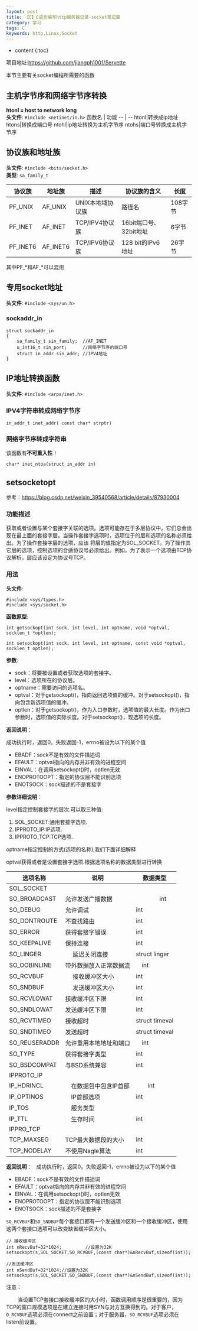 ```yaml
---
layout: post
title: 【C】C语言编写http服务器记录-socket笔记篇
category: 学习
tags: C
keywords: http,Linux,Socket
---
```


* content
{:toc}

项目地址:<https://github.com/jiangph1001/Servette>  

本节主要有关socket编程所需要的函数

## 主机字节序和网络字节序转换
**htonl = host to network long**  
__头文件__: `#include <netinet/in.h>`
函数名 | 功能
-- | --
htonl|转换成ip地址
htons|转换成端口号
ntohl|ip地址转换为主机字节序
ntohs|端口号转换成主机字节序

## 协议族和地址族
__头文件__: `#include <bits/socket.h>`  
__类型__: `sa_family_t`

协议族|地址族|描述|协议族的含义|长度
--|--|--|--|--
PF_UNIX|AF_UNIX|UNIX本地域协议族|路径名|108字节
PF_INET|AF_INET| TCP/IPV4协议族|16bit端口号、32bit地址|6字节
PF_INET6|AF_INET6| TCP/IPV6协议族|128 bit的IPv6地址|26字节
其中PF_*和AF_*可以混用

## 专用socket地址
__头文件__: `#include <sys/un.h>`  
### sockaddr_in
```
struct sockaddr_in
{
    sa_family_t sin_family;  //AF_INET
    u_int16_t sin_port;      //网络字节序的端口号
    struct in_addr sin_addr; //IPV4地址
}
```


## IP地址转换函数

__头文件__: `#include <arpa/inet.h>` 

### IPV4字符串转成网络字节序
```
in_addr_t inet_addr( const char* strptr)
```
### 网络字节序转成字符串
该函数有**不可重入性**！
```
char* inet_ntoa(struct in_addr in)
```



## setsocketopt

参考：<https://blog.csdn.net/weixin_39540568/article/details/87930004>
### 功能描述 
获取或者设置与某个套接字关联的选项。选项可能存在于多层协议中，它们总会出现在最上面的套接字层。当操作套接字选项时，选项位于的层和选项的名称必须给出。为了操作套接字层的选项，应该 将层的值指定为SOL_SOCKET。为了操作其它层的选项，控制选项的合适协议号必须给出。例如，为了表示一个选项由TCP协议解析，层应该设定为协议号TCP。

### 用法

**头文件**:
```
#include <sys/types.h>
#include <sys/socket.h>
```

**函数原型**:
```
int getsockopt(int sock, int level, int optname, void *optval, socklen_t *optlen);

int setsockopt(int sock, int level, int optname, const void *optval, socklen_t optlen);
```

**参数**:
- sock：将要被设置或者获取选项的套接字。
- level：选项所在的协议层。
- optname：需要访问的选项名。
- optval：对于getsockopt()，指向返回选项值的缓冲。对于setsockopt()，指向包含新选项值的缓冲。
- optlen：对于getsockopt()，作为入口参数时，选项值的最大长度。作为出口参数时，选项值的实际长度。对于setsockopt()，现选项的长度。

**返回说明**：

成功执行时，返回0。失败返回-1，errno被设为以下的某个值  
- EBADF：sock不是有效的文件描述词
- EFAULT：optval指向的内存并非有效的进程空间
- EINVAL：在调用setsockopt()时，optlen无效
- ENOPROTOOPT：指定的协议层不能识别选项
- ENOTSOCK：sock描述的不是套接字

**参数详细说明**：

level指定控制套接字的层次.可以取三种值:
1) SOL_SOCKET:通用套接字选项.
2) IPPROTO_IP:IP选项.
3) IPPROTO_TCP:TCP选项.　


optname指定控制的方式(选项的名称),我们下面详细解释　  

optval获得或者是设置套接字选项.根据选项名称的数据类型进行转换　


选项名称|说明|数据类型
--|--|--
|SOL_SOCKET|
SO_BROADCAST|允许发送广播数据|　　　　int
SO_DEBUG|允许调试|int
SO_DONTROUTE|不查找路由|int
SO_ERROR|获得套接字错误|int
SO_KEEPALIVE|保持连接|int
SO_LINGER|　 延迟关闭连接|struct linger
SO_OOBINLINE|带外数据放入正常数据流|　int
SO_RCVBUF|　 接收缓冲区大小|int
SO_SNDBUF|　 发送缓冲区大小|int
SO_RCVLOWAT| 接收缓冲区下限|int
SO_SNDLOWAT| 发送缓冲区下限|int
SO_RCVTIMEO| 接收超时|struct timeval
SO_SNDTIMEO| 发送超时|struct timeval
SO_REUSERADDR|允许重用本地地址和端口|　int
SO_TYPE| 获得套接字类型|int
SO_BSDCOMPAT|与BSD系统兼容| int
|IPPROTO_IP|
IP_HDRINCL|　在数据包中包含IP首部|　　int
IP_OPTINOS|　IP首部选项|int
IP_TOS|　服务类型|
IP_TTL|　生存时间|int
|IPPRO_TCP|
TCP_MAXSEG|TCP最大数据段的大小|int
TCP_NODELAY|不使用Nagle算法|int

**返回说明**：  
成功执行时，返回0。失败返回-1，errno被设为以下的某个值  
- EBADF：sock不是有效的文件描述词
- EFAULT：optval指向的内存并非有效的进程空间
- EINVAL：在调用setsockopt()时，optlen无效
- ENOPROTOOPT：指定的协议层不能识别选项
- ENOTSOCK：sock描述的不是套接字

`SO_RCVBUF`和`SO_SNDBUF`每个套接口都有一个发送缓冲区和一个接收缓冲区，使用这两个套接口选项可以改变缺省缓冲区大小。
```
// 接收缓冲区
int nRecvBuf=32*1024;         //设置为32K
setsockopt(s,SOL_SOCKET,SO_RCVBUF,(const char*)&nRecvBuf,sizeof(int));

//发送缓冲区
int nSendBuf=32*1024;//设置为32K
setsockopt(s,SOL_SOCKET,SO_SNDBUF,(const char*)&nSendBuf,sizeof(int));
```
注意：

        当设置TCP套接口接收缓冲区的大小时，函数调用顺序是很重要的，因为TCP的窗口规模选项是在建立连接时用SYN与对方互换得到的。对于客户，`O_RCVBUF`选项必须在connect之前设置；对于服务器，`SO_RCVBUF`选项必须在listen前设置。